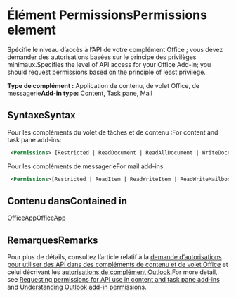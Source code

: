 # <a name="permissions-element"></a><span data-ttu-id="b798c-101">Élément Permissions</span><span class="sxs-lookup"><span data-stu-id="b798c-101">Permissions element</span></span>

<span data-ttu-id="b798c-102">Spécifie le niveau d’accès à l’API de votre complément Office ; vous devez demander des autorisations basées sur le principe des privilèges minimaux.</span><span class="sxs-lookup"><span data-stu-id="b798c-102">Specifies the level of API access for your Office Add-in; you should request permissions based on the principle of least privilege.</span></span>

<span data-ttu-id="b798c-103">**Type de complément :** Application de contenu, de volet Office, de messagerie</span><span class="sxs-lookup"><span data-stu-id="b798c-103">**Add-in type:** Content, Task pane, Mail</span></span>

## <a name="syntax"></a><span data-ttu-id="b798c-104">Syntaxe</span><span class="sxs-lookup"><span data-stu-id="b798c-104">Syntax</span></span>

<span data-ttu-id="b798c-105">Pour les compléments du volet de tâches et de contenu :</span><span class="sxs-lookup"><span data-stu-id="b798c-105">For content and task pane add-ins:</span></span>

```XML
 <Permissions> [Restricted | ReadDocument | ReadAllDocument | WriteDocument | ReadWriteDocument]</Permissions>
```

<span data-ttu-id="b798c-106">Pour les compléments de messagerie</span><span class="sxs-lookup"><span data-stu-id="b798c-106">For mail add-ins</span></span>

```XML
 <Permissions>[Restricted | ReadItem | ReadWriteItem | ReadWriteMailbox]</Permissions>
```

## <a name="contained-in"></a><span data-ttu-id="b798c-107">Contenu dans</span><span class="sxs-lookup"><span data-stu-id="b798c-107">Contained in</span></span>

[<span data-ttu-id="b798c-108">OfficeApp</span><span class="sxs-lookup"><span data-stu-id="b798c-108">OfficeApp</span></span>](officeapp.md)

## <a name="remarks"></a><span data-ttu-id="b798c-109">Remarques</span><span class="sxs-lookup"><span data-stu-id="b798c-109">Remarks</span></span>

<span data-ttu-id="b798c-110">Pour plus de détails, consultez l’article relatif à la [demande d’autorisations pour utiliser des API dans des compléments de contenu et de volet Office](https://docs.microsoft.com/office/dev/add-ins/develop/requesting-permissions-for-api-use-in-content-and-task-pane-add-ins) et celui décrivant les [autorisations de complément Outlook](https://docs.microsoft.com/outlook/add-ins/understanding-outlook-add-in-permissions).</span><span class="sxs-lookup"><span data-stu-id="b798c-110">For more detail, see [Requesting permissions for API use in content and task pane add-ins](https://docs.microsoft.com/office/dev/add-ins/develop/requesting-permissions-for-api-use-in-content-and-task-pane-add-ins) and [Understanding Outlook add-in permissions](https://docs.microsoft.com/outlook/add-ins/understanding-outlook-add-in-permissions).</span></span>
